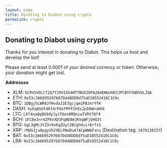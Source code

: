 ```yaml
---
layout: page
title: Donating to Diabot using crypto
permalink: crypto
---
```


## Donating to Diabot using crypto

Thanks for you interest in donating to Diabot. This helps us host and develop the bot!

Please send at least 0.0001 of your desired currency or token. Otherwise, your donation might get lost.

**Addresses**

* XLM: `GCRVSVOLCT2G7YJOVIA54HTYBG5ZOPA2A4ENUU6RJJPCBYF5NDVULJQA`
* ETH: `0x53c3A6695297607Dd48DD8d75aD18552416C1C0c`
* BTC: `1DBgjhLWR8JfHvdaJ1E3gcjqm1PBJnrYfK`
* DASH: `XyEq6UUfd6f4rFHzFMYF2hEs2p56WnuHXk`
* LTC: `LXT4naQqQU9dyJyJfGxn6MQniwTVRV7Qf4`
* BCH: `1FC8eJnr4ZPknXD3FqWD8mJKVgWFjbHQ3t`
* BTG: `GgL3gMcJtZ3n9xKqZUyt2BCghUvir6rfx5`
* XRP: `rMdG3ju8pgyVh29ELPWaDuA74CpWW6Fxns` (Destination tag: `1479138157`)
* BAT: `0x53c3A6695297607Dd48DD8d75aD18552416C1C0c`
* LBA: `0x53c3A6695297607Dd48DD8d75aD18552416C1C0c`
